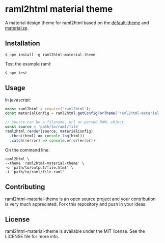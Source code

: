 # raml2html material theme

A material design theme for raml2html based on the [default-theme](https://github.com/raml2html/default-theme) and [materialize](https://github.com/Dogfalo/materialize).

## Installation

```
$ npm install -g raml2html-material-theme
```

Test the example raml:

```
$ npm test
```

## Usage

In javascript:

``` javascript
const raml2html = require('raml2html');
const materialConfig = raml2html.getConfigForTheme('raml2html-material-theme');

// source can be a filename, url or parsed RAML object
const source = 'path/to/raml/file'
raml2html.render(source, materialConfig)
  .then((html) => console.log(html))
  .catch((error) => console.error(error))
```

On the command line:

```
raml2html \
--theme 'raml2html-material-theme' \
-o 'path/to/output/file.html' \
-i 'path/to/raml/file.raml'
```

## Contributing

raml2html-material-theme is an open source project and your contribution is very much appreciated. Fork this repository and push in your ideas.

## License

raml2html-material-theme is available under the MIT license. See the LICENSE file for more info.
